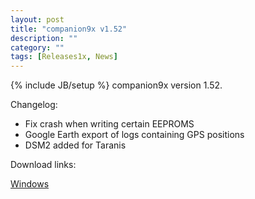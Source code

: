 ```yaml
---
layout: post
title: "companion9x v1.52"
description: ""
category: ""
tags: [Releases1x, News]
---
```

{% include JB/setup %}
companion9x version 1.52.

Changelog:

<ul>
<li>Fix crash when writing certain EEPROMS</li>
<li>Google Earth export of logs containing GPS positions</li>
<li>DSM2 added for Taranis</li>
</ul>

Download links:

[Windows](http://downloads.open-tx.org/tools/companion9xInstall_v1.52.exe)

